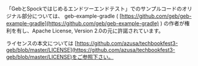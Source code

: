 「GebとSpockではじめるエンドツーエンドテスト」でのサンプルコードのオリジナル部分については、
geb-example-gradle ( [https://github.com/geb/geb-example-gradle](https://github.com/geb/geb-example-gradle)  ) の作者が権利を有し、Apache License, Version 2.0の元に許諾されています。

ライセンスの本文については  [https://github.com/azusa/techbookfest3-geb/blob/master/LICENSE](https://github.com/azusa/techbookfest3-geb/blob/master/LICENSE)をご参照下さい。
